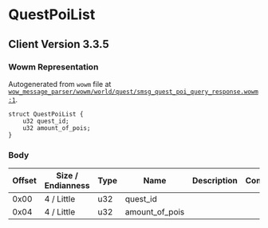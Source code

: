 # QuestPoiList

## Client Version 3.3.5

### Wowm Representation

Autogenerated from `wowm` file at [`wow_message_parser/wowm/world/quest/smsg_quest_poi_query_response.wowm:1`](https://github.com/gtker/wow_messages/tree/main/wow_message_parser/wowm/world/quest/smsg_quest_poi_query_response.wowm#L1).
```rust,ignore
struct QuestPoiList {
    u32 quest_id;
    u32 amount_of_pois;
}
```
### Body

| Offset | Size / Endianness | Type | Name | Description | Comment |
| ------ | ----------------- | ---- | ---- | ----------- | ------- |
| 0x00 | 4 / Little | u32 | quest_id |  |  |
| 0x04 | 4 / Little | u32 | amount_of_pois |  |  |

